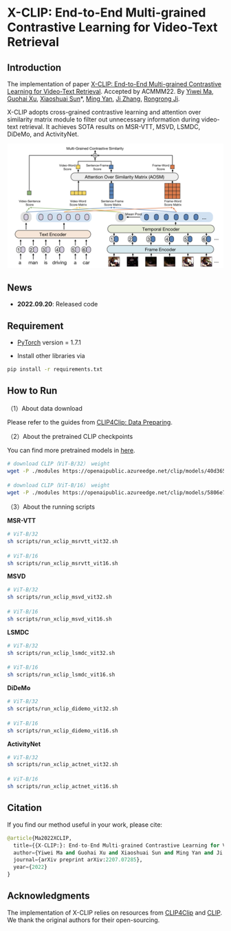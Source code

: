 # X-CLIP: End-to-End Multi-grained Contrastive Learning for Video-Text Retrieval

## Introduction

The implementation of paper [X-CLIP: End-to-End Multi-grained Contrastive Learning for Video-Text Retrieval](https://arxiv.org/abs/2207.07285 "X-CLIP: End-to-End Multi-grained Contrastive Learning for Video-Text Retrieval"). Accepted by ACMMM22. By [Yiwei Ma](https://github.com/xmu-xiaoma666 "Yiwei Ma"), [Guohai Xu](https://scholar.google.com/citations?user=bS8Ku4MAAAAJ\&hl=en "Guohai Xu"), [Xiaoshuai Sun](https://scholar.google.com/citations?user=KPMK3B4AAAAJ\&hl=en "Xiaoshuai Sun")\*, [Ming Yan](https://scholar.google.com/citations?user=uIUfGxYAAAAJ\&hl=zh-CN "Ming Yan"), [Ji Zhang](https://scholar.google.com/citations?user=cgnuJDUAAAAJ\&hl=zh-CN "Ji Zhang"), [Rongrong Ji](https://scholar.google.com/citations?user=lRSD7PQAAAAJ\&hl=en "Rongrong Ji").



X-CLIP adopts cross-grained contrastive learning and attention over similarity matrix module to filter out unnecessary information during video-text retrieval. It achieves SOTA results on MSR-VTT, MSVD, LSMDC, DiDeMo, and ActivityNet.

![XCLIP](./XCLIP.png)



## News

*   **2022.09.20**: Released code

## Requirement

*   [PyTorch](https://pytorch.org/ "PyTorch") version = 1.7.1

*   Install other libraries via

```bash
pip install -r requirements.txt
```

## How to Run

（1）About data download

Please refer to the guides from [CLIP4Clip: Data Preparing](https://github.com/ArrowLuo/CLIP4Clip#:~:text=Data-,Preparing,-For%20MSRVTT).



（2）About the pretrained CLIP checkpoints

You can find more pretrained models in [here](https://github.com/openai/CLIP/blob/main/clip/clip.py "here").

```bash
# download CLIP（ViT-B/32） weight
wget -P ./modules https://openaipublic.azureedge.net/clip/models/40d365715913c9da98579312b702a82c18be219cc2a73407c4526f58eba950af/ViT-B-32.pt

# download CLIP（ViT-B/16） weight
wget -P ./modules https://openaipublic.azureedge.net/clip/models/5806e77cd80f8b59890b7e101eabd078d9fb84e6937f9e85e4ecb61988df416f/ViT-B-16.pt
```



（3）About the running scripts

**MSR-VTT**

```bash
# ViT-B/32
sh scripts/run_xclip_msrvtt_vit32.sh

# ViT-B/16
sh scripts/run_xclip_msrvtt_vit16.sh
```

**MSVD**

```bash
# ViT-B/32
sh scripts/run_xclip_msvd_vit32.sh

# ViT-B/16
sh scripts/run_xclip_msvd_vit16.sh
```

**LSMDC**

```bash
# ViT-B/32
sh scripts/run_xclip_lsmdc_vit32.sh

# ViT-B/16
sh scripts/run_xclip_lsmdc_vit16.sh
```

**DiDeMo**

```bash
# ViT-B/32
sh scripts/run_xclip_didemo_vit32.sh

# ViT-B/16
sh scripts/run_xclip_didemo_vit16.sh
```

**ActivityNet**

```bash
# ViT-B/32
sh scripts/run_xclip_actnet_vit32.sh

# ViT-B/16
sh scripts/run_xclip_actnet_vit16.sh
```

## Citation

If you find our method useful in your work, please cite:

```python
@article{Ma2022XCLIP,
  title={{X-CLIP:}: End-to-End Multi-grained Contrastive Learning for Video-Text Retrieval},
  author={Yiwei Ma and Guohai Xu and Xiaoshuai Sun and Ming Yan and Ji Zhang and Rongrong Ji},
  journal={arXiv preprint arXiv:2207.07285},
  year={2022}
}
```

## Acknowledgments

The implementation of X-CLIP relies on resources from [CLIP4Clip](https://github.com/ArrowLuo/CLIP4Clip "CLIP4Clip") and [CLIP](https://github.com/openai/CLIP "CLIP"). We thank the original authors for their open-sourcing.
